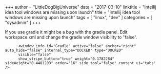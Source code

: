+++
author = "LittleDogBigUniverse"
date = "2017-03-10"
linktitle = "Intellij idea tool windows are missing upon launch"
title = "Intellij idea tool windows are missing upon launch"
tags = [ "linux", "dev" ]
categories = [ "sysadmin" ]
+++

If you use gradle it might be a bug with the gradle panel.  Edit workspace.xml and change 
the gradle window visibility to "false".

```
      <window_info id="Gradle" active="false" anchor="right" auto_hide="false" internal_type="DOCKED" type="DOCKED" 
      visible="false" 
      show_stripe_button="true" weight="0.1782284" sideWeight="0.4481203" order="16" side_tool="false" content_ui="tabs" />
```